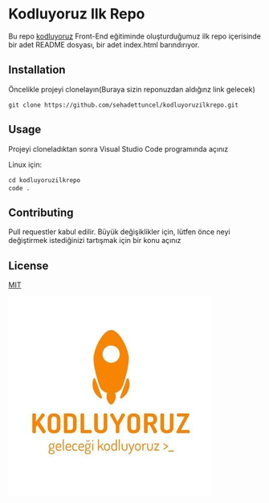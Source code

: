 # Kodluyoruz Ilk Repo


Bu repo [kodluyoruz](https://www.kodluyoruz.org/) Front-End eğitiminde oluşturduğumuz ilk repo içerisinde bir adet README dosyası, bir adet index.html barındırıyor.

## Installation
Öncelikle projeyi clonelayın(Buraya sizin reponuzdan aldığınz link gelecek)
```
git clone https://github.com/sehadettuncel/kodluyoruzilkrepo.git

```
## Usage
Projeyi cloneladıktan sonra Visual Studio Code programında açınız

Linux için:

```
cd kodluyoruzilkrepo
code .

```
## Contributing
Pull requestler kabul edilir. Büyük değişiklikler için, lütfen önce neyi değiştirmek istediğinizi tartışmak için bir konu açınız
## License
[MIT](https://choosealicense.com/licenses/mit/)

![Kodluyoruz Logo](https://raw.githubusercontent.com/Kodluyoruz/taskforce/git/git/markdown-nedir-nasil-kullaniriz-/figures/kodluyoruz_logo.jpg)